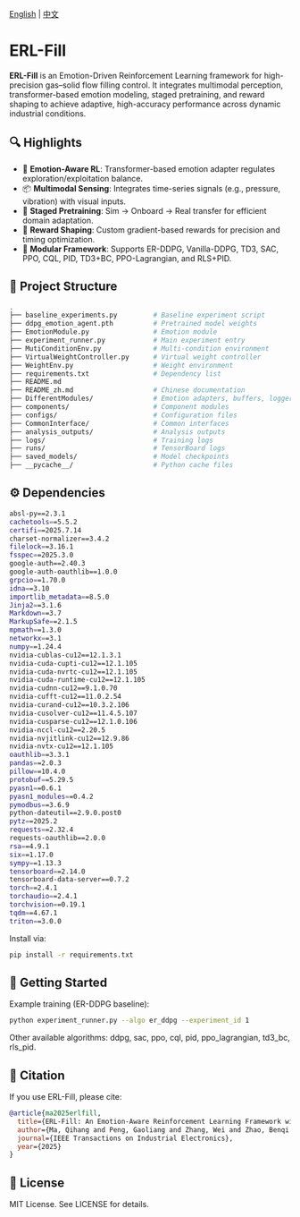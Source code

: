[English](README.md) | [中文](README_zh.md)

# ERL-Fill

**ERL-Fill** is an Emotion-Driven Reinforcement Learning framework for high-precision gas–solid flow filling control. It integrates multimodal perception, transformer-based emotion modeling, staged pretraining, and reward shaping to achieve adaptive, high-accuracy performance across dynamic industrial conditions.

## 🔍 Highlights

- 🎯 **Emotion-Aware RL**: Transformer-based emotion adapter regulates exploration/exploitation balance.
- 📦 **Multimodal Sensing**: Integrates time-series signals (e.g., pressure, vibration) with visual inputs.
- 🧠 **Staged Pretraining**: Sim → Onboard → Real transfer for efficient domain adaptation.
- 🧮 **Reward Shaping**: Custom gradient-based rewards for precision and timing optimization.
- 🔧 **Modular Framework**: Supports ER-DDPG, Vanilla-DDPG, TD3, SAC, PPO, CQL, PID, TD3+BC, PPO-Lagrangian, and RLS+PID.

## 📁 Project Structure

```bash
.
├── baseline_experiments.py         # Baseline experiment script
├── ddpg_emotion_agent.pth          # Pretrained model weights
├── EmotionModule.py                # Emotion module
├── experiment_runner.py            # Main experiment entry
├── MutiConditionEnv.py             # Multi-condition environment
├── VirtualWeightController.py      # Virtual weight controller
├── WeightEnv.py                    # Weight environment
├── requirements.txt                # Dependency list
├── README.md
├── README_zh.md                    # Chinese documentation
├── DifferentModules/               # Emotion adapters, buffers, loggers, etc.
├── components/                     # Component modules
├── configs/                        # Configuration files
├── CommonInterface/                # Common interfaces
├── analysis_outputs/               # Analysis outputs
├── logs/                           # Training logs
├── runs/                           # TensorBoard logs
├── saved_models/                   # Model checkpoints
├── __pycache__/                    # Python cache files
```

## ⚙️ Dependencies

```bash
absl-py==2.3.1
cachetools==5.5.2
certifi==2025.7.14
charset-normalizer==3.4.2
filelock==3.16.1
fsspec==2025.3.0
google-auth==2.40.3
google-auth-oauthlib==1.0.0
grpcio==1.70.0
idna==3.10
importlib_metadata==8.5.0
Jinja2==3.1.6
Markdown==3.7
MarkupSafe==2.1.5
mpmath==1.3.0
networkx==3.1
numpy==1.24.4
nvidia-cublas-cu12==12.1.3.1
nvidia-cuda-cupti-cu12==12.1.105
nvidia-cuda-nvrtc-cu12==12.1.105
nvidia-cuda-runtime-cu12==12.1.105
nvidia-cudnn-cu12==9.1.0.70
nvidia-cufft-cu12==11.0.2.54
nvidia-curand-cu12==10.3.2.106
nvidia-cusolver-cu12==11.4.5.107
nvidia-cusparse-cu12==12.1.0.106
nvidia-nccl-cu12==2.20.5
nvidia-nvjitlink-cu12==12.9.86
nvidia-nvtx-cu12==12.1.105
oauthlib==3.3.1
pandas==2.0.3
pillow==10.4.0
protobuf==5.29.5
pyasn1==0.6.1
pyasn1_modules==0.4.2
pymodbus==3.6.9
python-dateutil==2.9.0.post0
pytz==2025.2
requests==2.32.4
requests-oauthlib==2.0.0
rsa==4.9.1
six==1.17.0
sympy==1.13.3
tensorboard==2.14.0
tensorboard-data-server==0.7.2
torch==2.4.1
torchaudio==2.4.1
torchvision==0.19.1
tqdm==4.67.1
triton==3.0.0
```

Install via:

```bash
pip install -r requirements.txt
```

## 🚀 Getting Started
Example training (ER-DDPG baseline):

```bash
python experiment_runner.py --algo er_ddpg --experiment_id 1
```
Other available algorithms: ddpg, sac, ppo, cql, pid, ppo_lagrangian, td3_bc, rls_pid.

## 📖 Citation
If you use ERL-Fill, please cite:

```bibtex
@article{ma2025erlfill,
  title={ERL-Fill: An Emotion-Aware Reinforcement Learning Framework with Staged Pretraining for Gas--Solid Flow Filling Control},
  author={Ma, Qihang and Peng, Gaoliang and Zhang, Wei and Zhao, Benqi and Chen, Zhao and Jin, Kang},
  journal={IEEE Transactions on Industrial Electronics},
  year={2025}
}
```
## 📄 License
MIT License. See LICENSE for details.